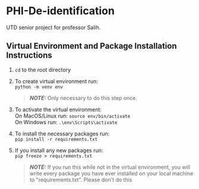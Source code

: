 # PHI-De-identification
UTD senior project for professor Salih.


## Virtual Environment and Package Installation Instructions

1. `cd` to the root directory

2. To create virtual environment run:\
    `python -m venv env`
    > **_NOTE:_** Only necessary to do this step once.

3. To activate the virtual environment:\
    On MacOS/Linux run: `source env/bin/activate`\
    On Windows run: `.\env\Scripts\activate`

4. To install the necessary packages run:\
    `pip install -r requirements.txt`

5. If you install any new packages run:\
    `pip freeze > requirements.txt`
    > **_NOTE:_**  If you run this while not in the virtual environment, you will write every package you have ever installed on your local machine to "requirements.txt". Please don't do this